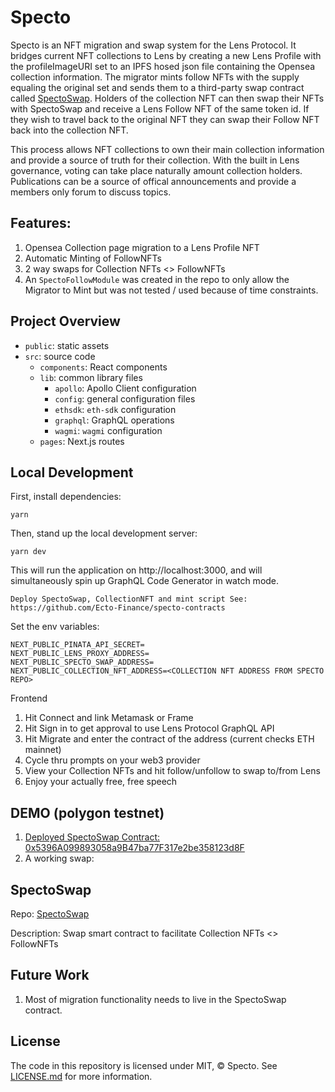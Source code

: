 # Specto

Specto is an NFT migration and swap system for the Lens Protocol. It bridges current NFT collections to Lens by creating a new Lens Profile with the profileImageURI set to an IPFS hosed json file containing the Opensea collection information. The migrator mints follow NFTs with the supply equaling the original set and sends them to a third-party swap contract called [SpectoSwap](https://github.com/Ecto-Finance/specto-contracts). Holders of the collection NFT can then swap their NFTs with SpectoSwap and receive a Lens Follow NFT of the same token id. If they wish to travel back to the original NFT they can swap their Follow NFT back into the collection NFT.

This process allows NFT collections to own their main collection information and provide a source of truth for their collection. With the built in Lens governance, voting can take place naturally amount collection holders. Publications can be a source of offical announcements and provide a members only forum to discuss topics.



## Features:

1. Opensea Collection page migration to a Lens Profile NFT
2. Automatic Minting of FollowNFTs
3. 2 way swaps for Collection NFTs <> FollowNFTs
4. An `SpectoFollowModule` was created in the repo to only allow the Migrator to Mint but was not tested / used because of time constraints.

## Project Overview

- `public`: static assets
- `src`: source code
  - `components`: React components
  - `lib`: common library files
    - `apollo`: Apollo Client configuration
    - `config`: general configuration files
    - `ethsdk`: `eth-sdk` configuration
    - `graphql`: GraphQL operations
    - `wagmi`: `wagmi` configuration
  - `pages`: Next.js routes

## Local Development

First, install dependencies:

```
yarn
```

Then, stand up the local development server:

```
yarn dev
```

This will run the application on http://localhost:3000, and will simultaneously spin up GraphQL Code Generator in watch mode.

```
Deploy SpectoSwap, CollectionNFT and mint script See: https://github.com/Ecto-Finance/specto-contracts

```

Set the env variables:

```
NEXT_PUBLIC_PINATA_API_SECRET=
NEXT_PUBLIC_LENS_PROXY_ADDRESS=
NEXT_PUBLIC_SPECTO_SWAP_ADDRESS=
NEXT_PUBLIC_COLLECTION_NFT_ADDRESS=<COLLECTION NFT ADDRESS FROM SPECTO REPO>
```

Frontend

1. Hit Connect and link Metamask or Frame
2. Hit Sign in to get approval to use Lens Protocol GraphQL API
3. Hit Migrate and enter the contract of the address (current checks ETH mainnet)
4. Cycle thru prompts on your web3 provider
5. View your Collection NFTs and hit follow/unfollow to swap to/from Lens
6. Enjoy your actually free, free speech


## DEMO (polygon testnet)

1. [Deployed SpectoSwap Contract: 0x5396A099893058a9B47ba77F317e2be358123d8F](https://mumbai.polygonscan.com/address/0x5396A099893058a9B47ba77F317e2be358123d8F)
1. A working swap: 




## SpectoSwap

Repo: [SpectoSwap](https://github.com/Ecto-Finance/specto-contracts)

Description: Swap smart contract to facilitate Collection NFTs <> FollowNFTs


## Future Work

1. Most of migration functionality needs to live in the SpectoSwap contract.



## License

The code in this repository is licensed under MIT, &copy; Specto. See <a href="LICENSE.md">LICENSE.md</a> for more information.

